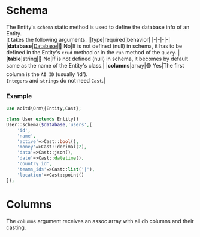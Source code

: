 # Schema
The Entity's `schema` static method is used to define the database info of an Entity.  
It takes the following arguments.
||type|required|behavior|
|-|-|-|-|
|**database**|[Database](database.md)|🔴 No|If is not defined (null) in schema, it has to be defined in the Entity's `crud` method or in the `run` method of the `Query`. |
|**table**|string|🔴 No|If is not defined (null) in schema, it becomes by default same as the name of the Entity's class.|
|**columns**|array|🟢 Yes|The first column is the `AI ID` (usually 'id').<br>`Integers` and `strings` do not need `Cast`.|

### Example
```php
use acitd\Orm\{Entity,Cast};

class User extends Entity{}
User::schema($database,'users',[
	'id',
	'name',
	'active'=>Cast::bool(),
	'money'=>Cast::decimal(2),
	'data'=>Cast::json(),
	'date'=>Cast::datetime(),
	'country_id',
	'teams_ids'=>Cast::list('|'),
	'location'=>Cast::point()
]);
```

# Columns
The `columns` argument receives an assoc array with all db columns and their casting.
